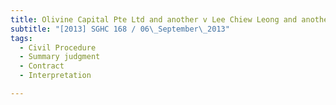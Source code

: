 ```yaml
---
title: Olivine Capital Pte Ltd and another v Lee Chiew Leong and another 
subtitle: "[2013] SGHC 168 / 06\_September\_2013"
tags:
  - Civil Procedure
  - Summary judgment
  - Contract
  - Interpretation

---
```


